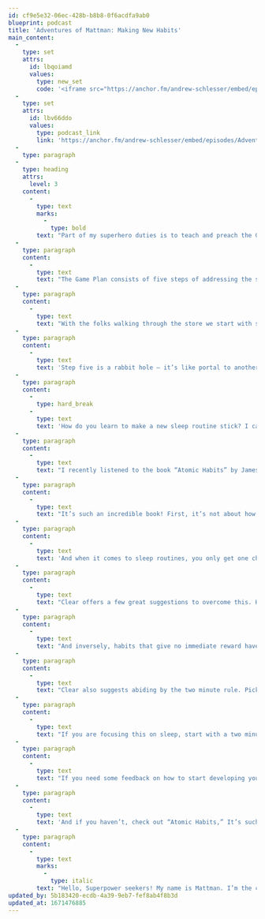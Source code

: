 ```yaml
---
id: cf9e5e32-06ec-428b-b8b8-0f6acdfa9ab0
blueprint: podcast
title: 'Adventures of Mattman: Making New Habits'
main_content:
  -
    type: set
    attrs:
      id: lbqoiamd
      values:
        type: new_set
        code: '<iframe src="https://anchor.fm/andrew-schlesser/embed/episodes/Adventures-of-Mattman-Episode-29---Making-New-Habits-e1o2se7/a-a8i7ums" height="102px" width="400px" frameborder="0" scrolling="no"></iframe>'
  -
    type: set
    attrs:
      id: lbv66ddo
      values:
        type: podcast_link
        link: 'https://anchor.fm/andrew-schlesser/embed/episodes/Adventures-of-Mattman-Episode-29---Making-New-Habits-e1o2se7/a-a8i7ums'
  -
    type: paragraph
  -
    type: heading
    attrs:
      level: 3
    content:
      -
        type: text
        marks:
          -
            type: bold
        text: "Part of my superhero duties is to teach and preach the Game Plan for Better Sleep.\_\_"
  -
    type: paragraph
    content:
      -
        type: text
        text: "The Game Plan consists of five steps of addressing the sleep issues people are immediately fixing with their mattress at home.\_\_"
  -
    type: paragraph
    content:
      -
        type: text
        text: "With the folks walking through the store we start with step one, the mattress. Step two, the power of the pillow! Step three, the Gamechanger. Step four, cool and comfy linens. And finally, step five, your habits!\_"
  -
    type: paragraph
    content:
      -
        type: text
        text: 'Step five is a rabbit hole — it’s like portal to another dimension of existence really. Your habits can have a huge impact on the quality of your rest. The million dollar question and feedback I get after jumping into the step five event horizon is:'
  -
    type: paragraph
    content:
      -
        type: hard_break
      -
        type: text
        text: 'How do you learn to make a new sleep routine stick? I can’t seem to make attempts to change last.'
  -
    type: paragraph
    content:
      -
        type: text
        text: "I recently listened to the book “Atomic Habits” by James Clear for a second time to ponder an answer to this question.\_"
  -
    type: paragraph
    content:
      -
        type: text
        text: "It’s such an incredible book! First, it’s not about how you do the habit but more how many times you do the habit. You have to get your reps in.\_"
  -
    type: paragraph
    content:
      -
        type: text
        text: 'And when it comes to sleep routines, you only get one chance a day. It is hard to get your quantity of attempts in to really stamp the habit into your core behavior. As a result, sleep behaviors are some of the hardest to learn.'
  -
    type: paragraph
    content:
      -
        type: text
        text: "Clear offers a few great suggestions to overcome this. He talks about how habits that give you immediate satisfaction often give not so great results later on. Hence why people may overeat even though they know they could gain weight or why people smoke even though it may lead to lung disease.\_"
  -
    type: paragraph
    content:
      -
        type: text
        text: "And inversely, habits that give no immediate reward have tremendous and wonderful results way down the line. Being aware of this may help you identify behavior you want to change.\_"
  -
    type: paragraph
    content:
      -
        type: text
        text: "Clear also suggests abiding by the two minute rule. Pick the habit you want to form and focus on the start of it and what can be done in two minutes.\_"
  -
    type: paragraph
    content:
      -
        type: text
        text: "If you are focusing this on sleep, start with a two minute bedtime routine and two minute wake up routine. The last thing you do before you go to bed and after you wake up are very VERY important. So focus on tasks that set your sleep.\_"
  -
    type: paragraph
    content:
      -
        type: text
        text: "If you need some feedback on how to start developing your two minute routine, text me at 704-706-2436. I’ll be your personal superhero sleep coach and give you feedback.\_"
  -
    type: paragraph
    content:
      -
        type: text
        text: 'And if you haven’t, check out “Atomic Habits,” It’s such an empowering tool to turn your mountains into molehills. It can help you on your journey to becoming a sleep superhero!'
  -
    type: paragraph
    content:
      -
        type: text
        marks:
          -
            type: italic
        text: "Hello, Superpower seekers! My name is Mattman. I’m the comfortable caped crusader! And I work on the Dream Team with Sweet Dreams Mattress & Furniture located in the Lake Norman of NC. Just north of Charlotte! I’m also a part of the Fam crew! FAM.news is our hub where you can tune in and find mattress & furniture industry news, events, and ideas for how to grow your business.\_ If you are looking to connect with driven, inspired, and inspirational people, check out FAM.news!"
updated_by: 5b183420-ecdb-4a39-9eb7-fef8ab4f8b3d
updated_at: 1671476885
---
```

